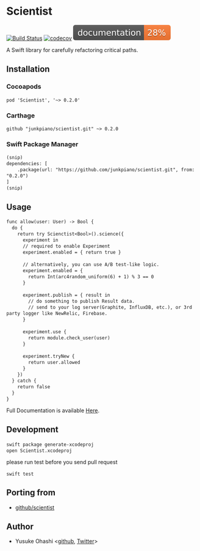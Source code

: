 # Scientist

[![Build Status](https://travis-ci.org/junkpiano/scientist.svg?branch=master)](https://travis-ci.org/junkpiano/scientist)
[![codecov](https://codecov.io/gh/junkpiano/scientist/branch/master/graph/badge.svg)](https://codecov.io/gh/junkpiano/scientist)
[![Documentation](https://raw.githubusercontent.com/junkpiano/scientist/master/docs/badge.svg?sanitize=true)](https://junkpiano.github.io/scientist/)

A Swift library for carefully refactoring critical paths.

## Installation

### Cocoapods

    pod 'Scientist', '~> 0.2.0'

### Carthage

    github "junkpiano/scientist.git" ~> 0.2.0

### Swift Package Manager

    (snip)
    dependencies: [
    	.package(url: "https://github.com/junkpiano/scientist.git", from: "0.2.0")
    ]
    (snip)

## Usage

    func allow(user: User) -> Bool {
      do {
        return try Scienctist<Bool>().science({
          experiment in
          // required to enable Experiment
          experiment.enabled = { return true }

          // alternatively, you can use A/B test-like logic.
          experiment.enabled = {
            return Int(arc4random_uniform(6) + 1) % 3 == 0
          }

          experiment.publish = { result in
            // do something to publish Result data.
            // send to your log server(Graphite, InfluxDB, etc.), or 3rd party logger like NewRelic, Firebase.
          }

          experiment.use {
            return module.check_user(user)
          }

          experiment.tryNew {
            return user.allowed
          }
        })
      } catch {
        return false
      }
    }

Full Documentation is available [Here](https://junkpiano.github.io/scientist/).

## Development

    swift package generate-xcodeproj
    open Scientist.xcodeproj

please run test before you send pull request

    swift test

## Porting from

- [github/scientist](https://github.com/github/scientist)

## Author

- Yusuke Ohashi <[github](https://github.com/junkpiano), [Twitter](https://twitter.com/junkpiano)>
